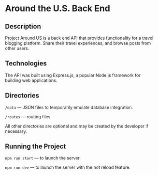 # Around the U.S. Back End  
  
## Description
Project Around US is a back end API that provides functionality for a travel blogging platform. Share their travel experiences, and browse posts from other users.
## Technologies
The API was built using Express.js, a popular Node.js framework for building web applications.
## Directories  
  
`/data` — JSON files to temporarily emulate database integration.  
  
`/routes` — routing files.  
  
All other directories are optional and may be created by the developer if necessary.   
  
## Running the Project  
  
`npm run start` — to launch the server.  
  
`npm run dev` — to launch the server with the hot reload feature.  



